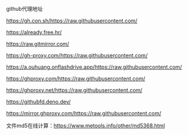 github代理地址

https://gh.con.sh/https://raw.githubusercontent.com/

https://already.free.hr/

https://raw.gitmirror.com/

https://gh-proxy.com/https://raw.githubusercontent.com/
 
https://a.ouhuang.onflashdrive.app/https://raw.githubusercontent.com/

https://ghproxy.com/https://raw.githubusercontent.com/

https://ghproxy.net/https://raw.githubusercontent.com/

https://githubfd.deno.dev/

https://mirror.ghproxy.com/https://raw.githubusercontent.com/

文件md5在线计算：https://www.metools.info/other/md5368.html
